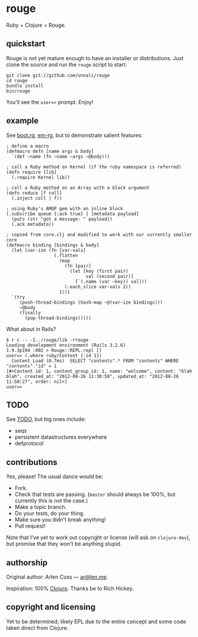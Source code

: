# rouge

Ruby + Clojure = Rouge.

## quickstart

Rouge is not yet mature enough to have an installer or distributions.  Just
clone the source and run the `rouge` script to start:

    git clone git://github.com/unnali/rouge
    cd rouge
    bundle install
    bin/rouge

You'll see the `user=>` prompt.  Enjoy!

## example

See [boot.rg](https://github.com/unnali/rouge/blob/master/lib/boot.rg),
[em-rg](https://github.com/unnali/em-rg), but to demonstrate salient features:

    ; define a macro
    (defmacro defn [name args & body]
      `(def ~name (fn ~name ~args ~@body)))

    ; call a Ruby method on Kernel (if the ruby namespace is referred)
    (defn require [lib]
      (.require Kernel lib))

    ; call a Ruby method on an Array with a block argument
    (defn reduce [f coll]
      (.inject coll | f))

    ; using Ruby's AMQP gem with an inline block
    (.subscribe queue {:ack true} | [metadata payload]
      (puts (str "got a message: " payload))
      (.ack metadata))

    ; copied from core.clj and modified to work with our currently smaller core
    (defmacro binding [bindings & body]
      (let [var-ize (fn [var-vals]
                      (.flatten
                        (map
                          (fn [pair]
                            (let [key (first pair)
                                  val (second pair)]
                              [`(.name (var ~key)) val]))
                          (.each_slice var-vals 2))
                        1))]
      `(try
         (push-thread-bindings (hash-map ~@(var-ize bindings)))
         ~@body
         (finally
           (pop-thread-bindings)))))

What about in Rails?

    $ r c -- -I../rouge/lib -rrouge
    Loading development environment (Rails 3.2.6)
    1.9.3p194 :002 > Rouge::REPL.repl []
    user=> (.where ruby/Content {:id 1})
      Content Load (0.7ms)  SELECT "contents".* FROM "contents" WHERE "contents"."id" = 1
    [#<Content id: 1, content_group_id: 1, name: "welcome", content: "blah blah", created_at: "2012-08-26 11:30:50", updated_at: "2012-08-26 11:50:27", order: nil>]
    user=>

## TODO

See [TODO](https://github.com/unnali/rouge/blob/master/TODO), but big ones
include:

* seqs
* persistent datastructures everywhere
* defprotocol

## contributions

Yes, please!  The usual dance would be:

* Fork.
* Check that tests are passing.  (`master` should always be 100%, but currently
  this is not the case.)
* Make a topic branch.
* Do your tests, do your thing.
* Make sure you didn't break anything!
* Pull request!

Note that I've yet to work out copyright or license (will ask on
`clojure-dev`), but promise that they won't be anything stupid.

## authorship

Original author: Arlen Cuss &mdash; [ar@len.me](mailto:ar@len.me).

Inspiration: 100% [Clojure](https://github.com/clojure/clojure).  Thanks be to
Rich Hickey.

## copyright and licensing

Yet to be determined; likely EPL due to the entire concept and some code taken
direct from Clojure.
